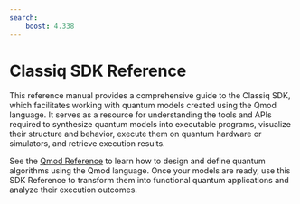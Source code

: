 ```yaml
---
search:
    boost: 4.338
---
```


# Classiq SDK Reference

This reference manual provides a comprehensive guide to the Classiq SDK, which facilitates working with quantum models created using the Qmod language. It serves as a resource for understanding the tools and APIs required to synthesize quantum models into executable programs, visualize their structure and behavior, execute them on quantum hardware or simulators, and retrieve execution results.

See the [Qmod Reference](../qmod-reference/) to learn how to design and define quantum algorithms using the Qmod language. Once your models are ready, use this SDK Reference to transform them into functional quantum applications and analyze their execution outcomes.
